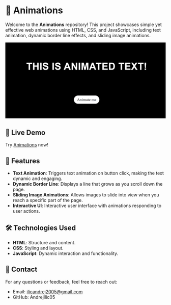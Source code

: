 # 🎨 Animations

Welcome to the **Animations** repository! This project showcases simple yet effective web animations using HTML, CSS, and JavaScript, including text animation, dynamic border line effects, and sliding image animations.

![Animations Screenshot](animations.png)

## 🔗 Live Demo

Try [Animations](https://andrejilic05.github.io/Animations/) now!

## 🚀 Features

- **Text Animation**: Triggers text animation on button click, making the text dynamic and engaging.
- **Dynamic Border Line**: Displays a line that grows as you scroll down the page.
- **Sliding Image Animations**: Allows images to slide into view when you reach a specific part of the page.
- **Interactive UI**: Interactive user interface with animations responding to user actions.

## 🛠️ Technologies Used

- **HTML**: Structure and content.
- **CSS**: Styling and layout.
- **JavaScript**: Dynamic interaction and functionality.

## 📧 Contact
For any questions or feedback, feel free to reach out:

- Email: ilicandrej2005@gmail.com
- GitHub: AndrejIlic05
